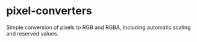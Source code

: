 # pixel-converters
Simple conversion of pixels to RGB and RGBA, including automatic scaling and reserved values.
